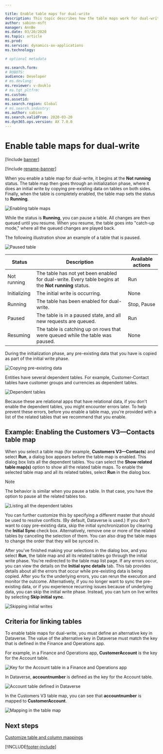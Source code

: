 ```yaml
---

title: Enable table maps for dual-write
description: This topic describes how the table maps work for dual-write.
author: sabinn-msft
manager: AnnBe
ms.date: 03/20/2020
ms.topic: article
ms.prod: 
ms.service: dynamics-ax-applications
ms.technology: 

# optional metadata

ms.search.form: 
# ROBOTS: 
audience: Developer
# ms.devlang: 
ms.reviewer: v-douklo
# ms.tgt_pltfrm: 
ms.custom:
ms.assetid: 
ms.search.region: Global
# ms.search.industry: 
ms.author: sabinn
ms.search.validFrom: 2020-03-20
ms.dyn365.ops.version: AX 7.0.0
---
```


# Enable table maps for dual-write

[!include [banner](../../includes/banner.md)]

[!include [rename-banner](~/includes/cc-data-platform-banner.md)]

When you enable a table map for dual-write, it begins at the **Not running** status. The table map then goes through an initialization phase, where it does an initial write by copying pre-existing data on tables on both sides. Finally, when the table is completely enabled, the table map sets the status to **Running**.

![Enabling table maps](media/enabling-entity-map.png)

While the status is **Running**, you can pause a table. All changes are then queued until you resume. When you resume, the table goes into "catch-up mode," where all the queued changes are played back.

The following illustration show an example of a table that is paused.

![Paused table](media/stop-pause-entity.png)

| Status | Description | Available actions |
|---|---|---|
| Not running | The table has not yet been enabled for dual-write. Every table begins at the **Not running** status. | Run |
| Initializing | The initial write is occurring. | None |
| Running | The table has been enabled for dual-write. | Stop, Pause |
| Paused | The table is in a paused state, and all new requests are queued. | Run |
| Resuming | The table is catching up on rows that were queued while the table was paused. | None |

During the initialization phase, any pre-existing data that you have is copied as part of the initial write phase.

![Copying pre-existing data](media/initial-write-phase.png)

Entities have several dependent tables. For example, Customer-Contact tables have customer groups and currencies as dependent tables.

![Dependent tables](media/dependent-or-related-entities.png)

Because these are relational apps that have relational data, if you don't enable the dependent tables, you might encounter errors later. To help prevent these errors, before you enable a table map, you're provided with a list of the related tables that we recommend that you enable.

## <a id="enable-table-map"></a>Example: Enabling the Customers V3—Contacts table map

When you select a table map (for example, **Customers V3—Contacts**) and select **Run**, a dialog box appears before the table map is enabled. This dialog box lists all the dependent tables. You can select the **Show related table map(s)** option to show all the related table maps. To enable the selected table map and all its related tables, select **Run** in the dialog box.

> [!NOTE]
> The behavior is similar when you pause a table. In that case, you have the option to pause all the related tables too.

![Listing all the dependent tables](media/related-entity-maps.png)

You can further customize this by specifying a different master that should be used to resolve conflicts. (By default, Dataverse is used.) If you don't want to copy pre-existing data, skip the initial synchronization by clearing the **Initial Sync** check box. Alternatively, remove one or more of the related tables by canceling the selection of them. You can also drag the table maps to change the order that they will be synced in.

After you've finished making your selections in the dialog box, and you select **Run**, the table map and all its related tables go through the initial write phase. You're redirected to the table map list page. If any errors occur, you can view the details on the **Initial sync details** tab. This tab provides details about all the errors that occur while pre-existing data is being copied. After you fix the underlying errors, you can rerun the execution and monitor the outcome. Alternatively, if you no longer want to sync the pre-existing data, or if you experience recurring issues because of underlying data, you can skip the initial write phase. Instead, you can turn on live writes by selecting **Skip initial sync**.

![Skipping initial writes](media/skip-initial-writes.png)

## <a id="criteria-for-linking"></a>Criteria for linking tables

To enable table maps for dual-write, you must define an alternative key in Dataverse. The value of the alternative key in Dataverse must match the key that is defined in the Finance and Operations app.

For example, in a Finance and Operations app, **CustomerAccount** is the key for the Account table.

![Key for the Account table in a Finance and Operations app](media/define-alternative-key.png)

In Dataverse, **accountnumber** is defined as the key for the Account table.

![Account table defined in Dataverse](media/define-account-entity.png)

In the Customers V3 table map, you can see that **accountnumber** is mapped to **CustomerAccount**.

![Mapping in the table map](media/mapped-to-entity-map.png)

## Next steps

[Customize table and column mappings](customizing-mappings.md)


[!INCLUDE[footer-include](../../../../includes/footer-banner.md)]